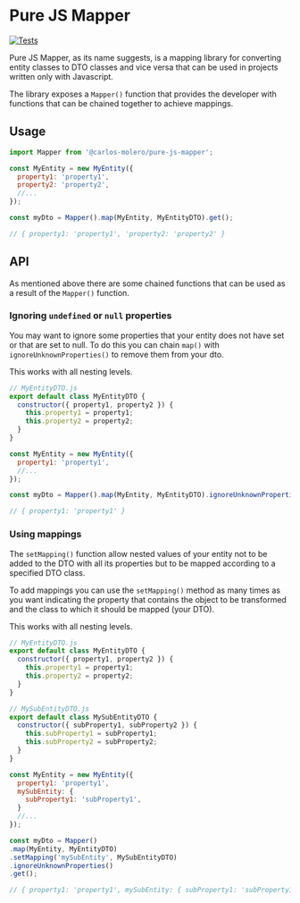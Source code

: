 # Pure JS Mapper

[![Tests](https://github.com/carlos-molero/pure-js-mapper/actions/workflows/test.yml/badge.svg)](https://github.com/carlos-molero/pure-js-mapper/actions/workflows/test.yml)

Pure JS Mapper, as its name suggests, is a mapping library for converting entity classes to DTO classes and vice versa that can be used in projects written only with Javascript.

The library exposes a `Mapper()` function that provides the developer with functions that can be chained together to achieve mappings.

## Usage

```javascript
import Mapper from '@carlos-molero/pure-js-mapper';

const MyEntity = new MyEntity({
  property1: 'property1',
  property2: 'property2',
  //...
});

const myDto = Mapper().map(MyEntity, MyEntityDTO).get();

// { property1: 'property1', 'property2: 'property2' }
```

## API

As mentioned above there are some chained functions that can be used as a result of the `Mapper()` function.

### Ignoring `undefined` or `null` properties

You may want to ignore some properties that your entity does not have set or that are set to null. To do this you can chain `map()` with `ignoreUnknownProperties()` to remove them from your dto.

This works with all nesting levels.

```javascript
// MyEntityDTO.js
export default class MyEntityDTO {
  constructor({ property1, property2 }) {
    this.property1 = property1;
    this.property2 = property2;
  }
}

const MyEntity = new MyEntity({
  property1: 'property1',
  //...
});

const myDto = Mapper().map(MyEntity, MyEntityDTO).ignoreUnknownProperties().get();

// { property1: 'property1' }
```

### Using mappings

The `setMapping()` function allow nested values of your entity not to be added to the DTO with all its properties but to be mapped according to a specified DTO class.

To add mappings you can use the `setMapping()` method as many times as you want indicating the property that contains the object to be transformed and the class to which it should be mapped (your DTO).

This works with all nesting levels.

```javascript
// MyEntityDTO.js
export default class MyEntityDTO {
  constructor({ property1, property2 }) {
    this.property1 = property1;
    this.property2 = property2;
  }
}

// MySubEntityDTO.js
export default class MySubEntityDTO {
  constructor({ subProperty1, subProperty2 }) {
    this.subProperty1 = subProperty1;
    this.subProperty2 = subProperty2;
  }
}

const MyEntity = new MyEntity({
  property1: 'property1',
  mySubEntity: {
    subProperty1: 'subProperty1',
  }
  //...
});

const myDto = Mapper()
.map(MyEntity, MyEntityDTO)
.setMapping('mySubEntity', MySubEntityDTO)
.ignoreUnknownProperties()
.get();

// { property1: 'property1', mySubEntity: { subProperty1: 'subProperty1' } }
```
